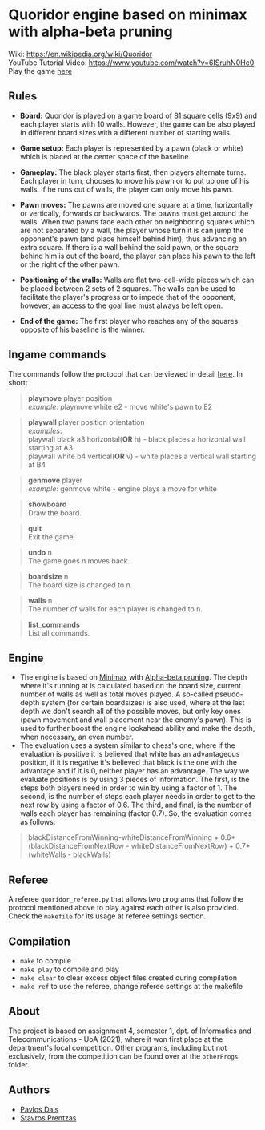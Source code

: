 # Quoridor engine based on minimax with alpha-beta pruning

Wiki: https://en.wikipedia.org/wiki/Quoridor <br/>
YouTube Tutorial Video: https://www.youtube.com/watch?v=6ISruhN0Hc0 <br/>
Play the game [here](http://quoridor.di.uoa.gr)

## **Rules**
* **Board:**
Quoridor is played on a game board of 81 square cells (9x9) and each player starts with 10 walls. However, the game can be also played in different board sizes with a different number of starting walls.

* **Game setup:**
Each player is represented by a pawn (black or white) which is placed at the center space of the baseline.

* **Gameplay:**
The black player starts first, then players alternate turns. Each player in turn, chooses to move his pawn or to put up one of his walls. If he runs out of walls, the player can only move his pawn.

* **Pawn moves:**
The pawns are moved one square at a time, horizontally or vertically, forwards or backwards. The pawns must get around the walls. When two pawns face each other on neighboring squares which are not separated by a wall, the player whose turn it is can jump the opponent's pawn (and place himself behind him), thus advancing an extra square. If there is a wall behind the said pawn, or the square behind him is out of the board, the player can place his pawn to the left or the right of the other pawn.

* **Positioning of the walls:**
Walls are flat two-cell-wide pieces which can be placed between 2 sets of 2 squares. The walls can be used to facilitate the player's progress or to impede that of the opponent, however, an access to the goal line must always be left open.

* **End of the game:**
The first player who reaches any of the squares opposite of his baseline is the winner.

## **Ingame commands**
The commands follow the protocol that can be viewed in detail [here](http://quoridor.di.uoa.gr/qtp/qtp.html). In short:
> **playmove** player position <br/>
  *example*: playmove white e2 - move white's pawn to E2
  
> **playwall** player position orientation <br/>
  *examples*:<br/>
  playwall black a3 horizontal(**OR** h) - black places a horizontal wall starting at A3 <br/>
  playwall white b4 vertical(**OR** v) - white places a vertical wall starting at B4 <br/>
  
> **genmove** player <br/>
  *example*: genmove white - engine plays a move for white
 
> **showboard** <br/>
  Draw the board.
  
> **quit** <br/>
  Exit the game.
  
> **undo** n <br/>
  The game goes n moves back.
  
> **boardsize** n <br/>
  The board size is changed to n.
  
> **walls** n <br/>
  The number of walls for each player is changed to n.
  
> **list_commands** <br/>
  List all commands.

## **Engine**
* The engine is based on [Minimax](https://en.wikipedia.org/wiki/Minimax) with [Alpha-beta pruning](https://en.wikipedia.org/wiki/Alpha%E2%80%93beta_pruning). The depth where it's running at is calculated based on the board size, current number of walls as well as total moves played. A so-called pseudo-depth system (for certain boardsizes) is also used, where at the last depth we don't search all of the possible moves, but only key ones (pawn movement and wall placement near the enemy's pawn). This is used to further boost the engine lookahead ability and make the depth, when necessary, an even number.
* The evaluation uses a system similar to chess's one, where if the evaluation is positive it is believed that white has an advantageous position, if it is negative it's believed that black is the one with the advantage and if it is 0, neither player has an advantage. The way we evaluate positions is by using 3 pieces of information. The first, is the steps both players need in order to win by using a factor of 1. The second, is the number of steps each player needs in order to get to the next row by using a factor of 0.6. The third, and final, is the number of walls each player has remaining (factor 0.7). So, the evaluation comes as follows: <br/>
> blackDistanceFromWinning-whiteDistanceFromWinning + 0.6*(blackDistanceFromNextRow - whiteDistanceFromNextRow) + 0.7*(whiteWalls - blackWalls) <br/>

## **Referee**
A referee `quoridor_referee.py` that allows two programs that follow the protocol mentioned above to play against each other is also provided. Check the `makefile` for its usage at referee settings section.

## **Compilation**
- `make` to compile </br>
- `make play` to compile and play </br>
- `make clear` to clear excess object files created during compilation </br>
- `make ref` to use the referee, change referee settings at the makefile 

## **About**
The project is based on assignment 4, semester 1, dpt. of Informatics and Telecommunications - UoA (2021), where it won first place at the department's local competition. Other programs, including but not exclusively, from the competition can be found over at the `otherProgs` folder.

## **Authors**
- [Pavlos Dais](https://github.com/pavlosdais)
- [Stavros Prentzas](https://github.com/stavrosprentzas)
